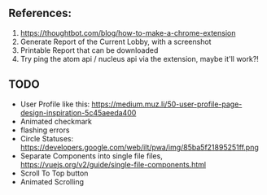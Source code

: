 ## References:
1. https://thoughtbot.com/blog/how-to-make-a-chrome-extension
1. Generate Report of the Current Lobby, with a screenshot
1. Printable Report that can be downloaded
1. Try ping the atom api / nucleus api via the extension, maybe it'll work?!


## TODO
* User Profile like this: https://medium.muz.li/50-user-profile-page-design-inspiration-5c45aeeda400
* Animated checkmark
* flashing errors
* Circle Statuses: https://developers.google.com/web/ilt/pwa/img/85ba5f21895251ff.png
* Separate Components into single file files, https://vuejs.org/v2/guide/single-file-components.html
* Scroll To Top button
* Animated Scrolling
